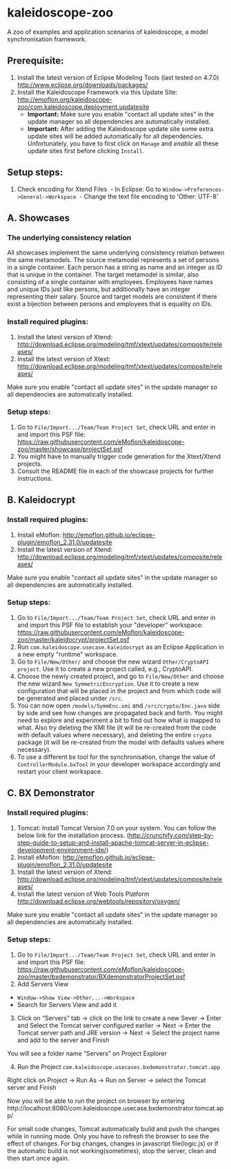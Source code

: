 # kaleidoscope-zoo
A zoo of examples and application scenarios of kaleidoscope, a model synchronisation framework.

## Prerequisite:

1. Install the latest version of Eclipse Modeling Tools (last tested on 4.7.0) http://www.eclipse.org/downloads/packages/
2. Install the Kaleidoscope Framework via this Update Site:  http://emoflon.org/kaleidoscope-zoo/com.kaleidoscope.deployment.updatesite  
    - **Important:** Make sure you enable "contact all update sites" in the update manager so all dependencies are automatically installed.
    - **Important:** After adding the Kaleidoscope update site some extra update sites will be added automatically for all dependencies.  Unfortunately, you have to first click on `Manage` and *enable* all these update sites first before clicking `Install`.

## Setup steps:

1. Check encoding for Xtend Files
  - In Eclipse: Go to ```Window->Preferences->General->Workspace```
  - Change the text file encoding to 'Other: UTF-8'

## A. Showcases

### The underlying consistency relation
All showcases implement the same underlying consistency relation between the same metamodels.
The source metamodel represents a set of persons in a single container.  Each person has a string as name and an integer as ID that is unique in the container.
The target metamodel is similar, also consisting of a single container with employees.  Employees have names and unique IDs just like persons, but additionally have an integer representing their salary.
Source and target models are consistent if there exist a bijection between persons and employees that is equality on IDs.

### Install required plugins:
1. Install the latest version of Xtend: http://download.eclipse.org/modeling/tmf/xtext/updates/composite/releases/
2. Install the latest version of Xtext: http://download.eclipse.org/modeling/tmf/xtext/updates/composite/releases/

Make sure you enable "contact all update sites" in the update manager so all dependencies are automatically installed.

### Setup steps:

1. Go to ```File/Import.../Team/Team Project Set```, check URL and enter in and import this PSF file: https://raw.githubusercontent.com/eMoflon/kaleidoscope-zoo/master/showcase/projectSet.psf
2. You might have to manually trigger code generation for the Xtext/Xtend projects.
3. Consult the README file in each of the showcase projects for further instructions.

## B. Kaleidocrypt

### Install required plugins:
1. Install eMoflon: http://emoflon.github.io/eclipse-plugin/emoflon_2.31.0/updatesite
2. Install the latest version of Xtend: http://download.eclipse.org/modeling/tmf/xtext/updates/composite/releases/

Make sure you enable "contact all update sites" in the update manager so all dependencies are automatically installed.

### Setup steps:

1. Go to ```File/Import.../Team/Team Project Set```, check URL and enter in and import this PSF file to establish your "developer" workspace: https://raw.githubusercontent.com/eMoflon/kaleidoscope-zoo/master/kaleidocrypt/projectSet.psf
2. Run ```com.kaleidoscope.usecase.kaleidocrypt``` as an Eclipse Application in a new empty "runtime" workspace.
3. Go to ```File/New/Other/``` and choose the new wizard ```Other/CryptoAPI project```.  Use it to create a new project called, e.g., CryptoAPI. 
4. Choose the newly created project, and go to ```File/New/Other``` and choose the new wizard ```New SymmetricEncryption```.  Use it to create a new configuration that will be placed in the project and from which code will be generated and placed under ```/src```.
5. You can now open ```/models/SymmEnc.xmi``` and ```/src/crypto/Enc.java``` side by side and see how changes are propagated back and forth.  You might need to explore and experiment a bit to find out how what is mapped to what.  Also try deleting the XMI file (it will be re-created from the code with default values where necessary), and deleting the entire ```crypto``` package (it will be re-created from the model with defaults values where necessary).
6. To use a different bx tool for the synchronisation, change the value of ```ControllerModule.bxTool``` in your developer workspace accordingly and restart your client workspace.

## C. BX Demonstrator

### Install required plugins:
1. Tomcat: Install Tomcat Version 7.0 on your system. You can follow the below link for the installation process. (http://crunchify.com/step-by-step-guide-to-setup-and-install-apache-tomcat-server-in-eclipse-development-environment-ide/)
2. Install eMoflon: http://emoflon.github.io/eclipse-plugin/emoflon_2.31.0/updatesite
3. Install the latest version of Xtend: http://download.eclipse.org/modeling/tmf/xtext/updates/composite/releases/
4. Install the latest version of Web Tools Platform http://download.eclipse.org/webtools/repository/oxygen/

Make sure you enable "contact all update sites" in the update manager so all dependencies are automatically installed.

### Setup steps:

1. Go to ```File/Import.../Team/Team Project Set```, check URL and enter in and import this PSF file: https://raw.githubusercontent.com/eMoflon/kaleidoscope-zoo/master/bxdemonstrator/BXdemonstratorProjectSet.psf
2. Add Servers View  
  - ```Window->Show View->Other...->Workspace```
  - Search for Servers View and add it
3. Click on “Servers” tab -> click on the link to create a new Sever -> Enter and Select the Tomcat server configured earlier -> Next -> Enter the Tomcat server path and JRE version -> Next -> Select the project name and add to the server and Finish

You will see a folder name “Servers” on Project Explorer

4. Run the Project ```com.kaleidoscope.usecases.bxdemonstrator.tomcat.app```

Right click on Project -> Run As -> Run on Server -> select the Tomcat server and Finish

Now you will be able to run the project on browser by entering http://localhost:8080/com.kaleidoscope.usecase.bxdemonstrator.tomcat.app/

For small code changes, Tomcat automatically build and push the changes while in running mode. Only you have to refresh the browser to see the effect of changes. For big changes, changes in javascript file(logic.js) or if the automatic build is not working(sometimes), stop the server, clean and then start once again.
